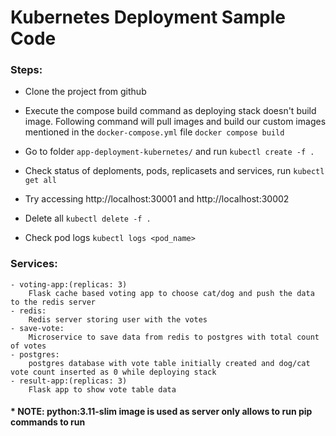 # Kubernetes Deployment Sample Code

### Steps:
* Clone the project from github

* Execute the compose build command as deploying stack doesn't build image. Following command will pull images and build our custom images mentioned in the `docker-compose.yml` file
	`docker compose build`

* Go to folder `app-deployment-kubernetes/` and run 
	`kubectl create -f .`

* Check status of deploments, pods, replicasets and services, run
	`kubectl get all`

* Try accessing http://localhost:30001 and http://localhost:30002

* Delete all
	`kubectl delete -f .`

* Check pod logs
	`kubectl logs <pod_name>`


### Services:
	- voting-app:(replicas: 3)
		Flask cache based voting app to choose cat/dog and push the data to the redis server
	- redis:
		Redis server storing user with the votes
	- save-vote:
		Microservice to save data from redis to postgres with total count of votes
	- postgres:
		postgres database with vote table initially created and dog/cat vote count inserted as 0 while deploying stack
	- result-app:(replicas: 3)
		Flask app to show vote table data


#### * NOTE: python:3.11-slim image is used as server only allows to run pip commands to run